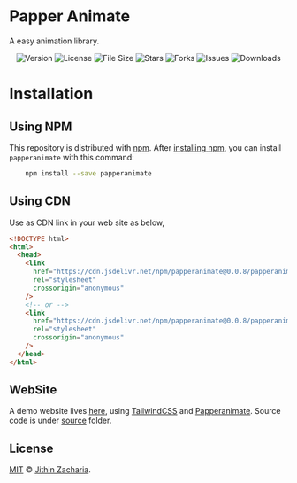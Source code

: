 # Papper Animate

A easy animation library.

<div align="center">

![Version](https://img.shields.io/npm/v/papperanimate)
![License](https://img.shields.io/github/license/Jithinqw/papperanimate)
![File Size](https://img.shields.io/bundlephobia/minzip/papperanimate)
![Stars](https://img.shields.io/github/stars/Jithinqw/papperanimate)
![Forks](https://img.shields.io/github/forks/Jithinqw/papperanimate)
![Issues](https://img.shields.io/github/issues/Jithinqw/papperanimate)
![Downloads](https://img.shields.io/npm/dm/papperanimate)

</div>

# Installation

## Using NPM

This repository is distributed with [npm](https://www.npmjs.com/).
After [installing npm](https://docs.npmjs.com/downloading-and-installing-node-js-and-npm),
you can install `papperanimate` with this command:

```sh
    npm install --save papperanimate
```

## Using CDN

Use as CDN link in your web site as below,

```html
<!DOCTYPE html>
<html>
  <head>
    <link
      href="https://cdn.jsdelivr.net/npm/papperanimate@0.0.8/papperanimate.min.css"
      rel="stylesheet"
      crossorigin="anonymous"
    />
    <!-- or -->
    <link
      href="https://cdn.jsdelivr.net/npm/papperanimate@0.0.8/papperanimate.css"
      rel="stylesheet"
      crossorigin="anonymous"
    />
  </head>
</html>
```

## WebSite

A demo website lives [here](https://idyllic-cendol-aabe1b.netlify.app/), using
[TailwindCSS](https://tailwindcss.com/) and [Papperanimate](https://idyllic-cendol-aabe1b.netlify.app/).
Source code is under [source](./site/index.html) folder.

## License

[MIT](./LICENSE) &copy; [Jithin Zacharia](https://jithinqw.github.io/).
